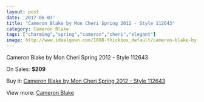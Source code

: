 ```yaml
---
layout: post
date: '2017-06-07'
title: "Cameron Blake by Mon Cheri Spring 2012 - Style 112643"
category: Cameron Blake
tags: ["charming","spring","cameron","cheri","elegant"]
image: http://www.idealgown.com/1008-thickbox_default/cameron-blake-by-mon-cheri-spring-2012-style-112643.jpg
---
```

Cameron Blake by Mon Cheri Spring 2012 - Style 112643

On Sales: **$209**
<a href="https://www.idealgown.com/en/cameron-blake/453-cameron-blake-by-mon-cheri-spring-2012-style-112643.html"><amp-img layout="responsive" width="600" height="600" src="//www.idealgown.com/1008-thickbox_default/cameron-blake-by-mon-cheri-spring-2012-style-112643.jpg" alt="Cameron Blake by Mon Cheri Spring 2012 - Style 112643 0" /></a>

Buy it: [Cameron Blake by Mon Cheri Spring 2012 - Style 112643](https://www.idealgown.com/en/cameron-blake/453-cameron-blake-by-mon-cheri-spring-2012-style-112643.html "Cameron Blake by Mon Cheri Spring 2012 - Style 112643")

View more: [Cameron Blake](https://www.idealgown.com/en/7-cameron-blake "Cameron Blake")